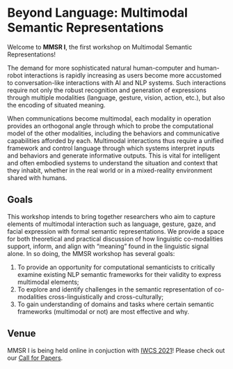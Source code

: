 # Beyond Language: Multimodal Semantic Representations

Welcome to **MMSR I**, the first workshop on Multimodal Semantic Representations!

The demand for more sophisticated natural human-computer and human-robot interactions is rapidly increasing as users become more accustomed to conversation-like interactions with AI and NLP systems. Such interactions require not only the robust recognition and generation of expressions through multiple modalities (language, gesture, vision, action, etc.), but also the encoding of situated meaning.

When communications become multimodal, each modality in operation provides an orthogonal angle through which to probe the computational model of the other modalities, including the behaviors and communicative capabilities afforded by each. Multimodal interactions thus require a unified framework and control language through which systems interpret inputs and behaviors and generate informative outputs. This is vital for intelligent and often embodied systems to understand the situation and context that they inhabit, whether in the real world or in a mixed-reality environment shared with humans.

## Goals

This workshop intends to bring together researchers who aim to capture elements of multimodal interaction such as language, gesture, gaze, and facial expression with formal semantic representations. We provide a space for both theoretical and practical discussion of how linguistic co-modalities support, inform, and align
with “meaning” found in the linguistic signal alone. In so doing, the MMSR workshop has several goals:

1. To provide an opportunity for computational semanticists to critically examine existing NLP semantic frameworks for their validity to express multimodal elements;
2. To explore and identify challenges in the semantic representation of co-modalities cross-linguistically and cross-culturally;
3. To gain understanding of domains and tasks where certain semantic frameworks (multimodal or not) are most effective and why.

## Venue

MMSR I is being held online in conjuction with [IWCS 2021](https://iwcs2021.github.io)!  Please check out our [Call for Papers](/submissions).
